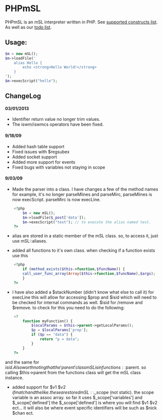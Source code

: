 PHPmSL
========

PHPmSL is an mSL interpreter written in PHP. See [supported constructs list](supported.md). As well as our [todo list](todo.md).

Usage:
--------

```php
$m = new mSL(); 
$m->loadFile('
    alias Hello {
        echo <strong>Hello World!</strong>
    }
'); 
$m->execScript("hello");
```

ChangeLog
--------

#### 03/01/2013 ####
  * Identifier return value no longer trim values.
  * The iswm/iswmcs operators have been fixed.

#### 9/18/09 ####
  * Added hash table support
  * Fixed issues with $regsubex
  * Added socket support
  * Added more support for events
  * Fixed bugs with variables not staying in scope

#### 9/03/09 #### 


  * Made the parser into a class. I have changes a few of the method names for example, it's no longer parseMlines and parseMirc, parseMlines is now execScript. parseMirc is now execLine.


```php
    <?php
        $m = new mSL();
        $m->loadFile($_post['data']);
        $m->execScript("test"); // to execute the alias named test.
    ?>
```
  * alias are stored in a static member of the mSL class. so, to access it, just use mSL::aliases.

  * added all functions to it's own class. when checking if a function exists use this

```php
    <?php
        if (method_exists($this->function,$funcName)) {
        call_user_func_array(Array($this->function,$funcName),$args);
        }
    ?>
```
  * I have also added a $stackNumber (didn't know what else to call it) for execLine this will allow for accessing $prop and $isid which will need to be checked for internal commands as well. $isid for /remove and $remove. to check for this you need to do the following:
```php
    <?
        function myFunction() { 
            $localParams = $this->parent->getLocalParams();
            $p = $localParams['prop'];
            if ($p == "data") { 
                return "p = data";
            }
        }
    ?>
```
  and the same for $isid. Also worth noting that the 'parent' class mSL is in functions::$parent. so calling $this->parent from the functions class will get the mSL class instance.

  * added support for $v1 $v2 $ifmatch and the like. these are stored mSL::$_scope (not static). the scope variable is an assoc array. so far it uses $_scope['variables'] and $_scope['defined'] the $_scope['defined'] is where you will find $v1 $v2 ect... it will also be where event specific identifiers will be such as $nick $chan ect.
  

